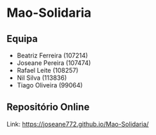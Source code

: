 # Mao-Solidaria

## Equipa
- Beatriz Ferreira (107214)
- Joseane Pereira (107474)
- Rafael Leite (108257)
- Nil Silva (113836)
- Tiago Oliveira (99064)


## Repositório Online

Link: https://joseane772.github.io/Mao-Solidaria/
